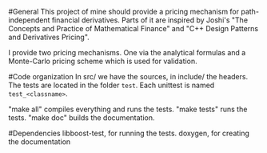 #General
This project of mine should provide a pricing mechanism for
path-independent financial derivatives.
Parts of it are inspired by Joshi's "The Concepts and Practice of
Mathematical Finance" and "C++ Design Patterns and Derivatives
Pricing".

I provide two pricing mechanisms. One via the analytical formulas and
a Monte-Carlo pricing scheme which is used for validation.


#Code organization
In src/ we have the sources, in include/ the headers. The tests are
located in the folder `test`. Each unittest is named `test_<classname>`.

"make all" compiles everything and runs the tests.
"make tests" runs the tests.
"make doc" builds the documentation.

#Dependencies
libboost-test, for running the tests.
doxygen, for creating the documentation
